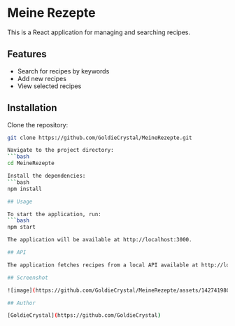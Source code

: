 # Meine Rezepte

This is a React application for managing and searching recipes.

## Features

- Search for recipes by keywords
- Add new recipes
- View selected recipes

## Installation

Clone the repository:

  ```bash
  git clone https://github.com/GoldieCrystal/MeineRezepte.git

Navigate to the project directory:
  ```bash
  cd MeineRezepte

Install the dependencies:
  ```bash
  npm install

## Usage

To start the application, run:
  ```bash
  npm start

The application will be available at http://localhost:3000.

## API

The application fetches recipes from a local API available at http://localhost:3001/getRecipes.

## Screenshot

![image](https://github.com/GoldieCrystal/MeineRezepte/assets/142741980/bde0c97e-6ad4-4d4f-aee4-a2a5ddc4d6a1)

## Author

[GoldieCrystal](https://github.com/GoldieCrystal)
